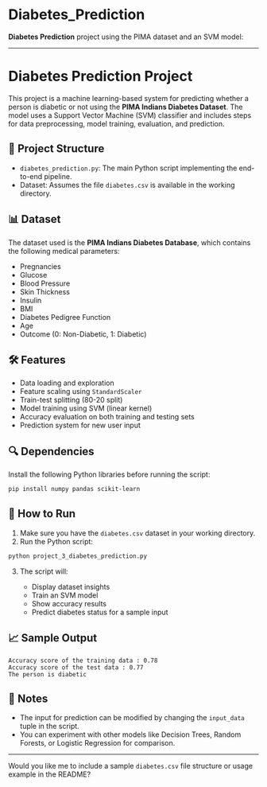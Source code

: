 # Diabetes_Prediction
**Diabetes Prediction** project using the PIMA dataset and an SVM model:

---

# Diabetes Prediction Project

This project is a machine learning-based system for predicting whether a person is diabetic or not using the **PIMA Indians Diabetes Dataset**. The model uses a Support Vector Machine (SVM) classifier and includes steps for data preprocessing, model training, evaluation, and prediction.

## 📂 Project Structure

* `diabetes_prediction.py`: The main Python script implementing the end-to-end pipeline.
* Dataset: Assumes the file `diabetes.csv` is available in the working directory.

## 📊 Dataset

The dataset used is the **PIMA Indians Diabetes Database**, which contains the following medical parameters:

* Pregnancies
* Glucose
* Blood Pressure
* Skin Thickness
* Insulin
* BMI
* Diabetes Pedigree Function
* Age
* Outcome (0: Non-Diabetic, 1: Diabetic)

## 🛠️ Features

* Data loading and exploration
* Feature scaling using `StandardScaler`
* Train-test splitting (80-20 split)
* Model training using SVM (linear kernel)
* Accuracy evaluation on both training and testing sets
* Prediction system for new user input

## 🔍 Dependencies

Install the following Python libraries before running the script:

```bash
pip install numpy pandas scikit-learn
```

## 🚀 How to Run

1. Make sure you have the `diabetes.csv` dataset in your working directory.
2. Run the Python script:

```bash
python project_3_diabetes_prediction.py
```

3. The script will:

   * Display dataset insights
   * Train an SVM model
   * Show accuracy results
   * Predict diabetes status for a sample input

## 📈 Sample Output

```
Accuracy score of the training data : 0.78
Accuracy score of the test data : 0.77
The person is diabetic
```

## 📌 Notes

* The input for prediction can be modified by changing the `input_data` tuple in the script.
* You can experiment with other models like Decision Trees, Random Forests, or Logistic Regression for comparison.

---

Would you like me to include a sample `diabetes.csv` file structure or usage example in the README?
